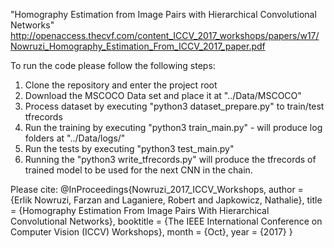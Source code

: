"Homography Estimation from Image Pairs with Hierarchical Convolutional Networks"
http://openaccess.thecvf.com/content_ICCV_2017_workshops/papers/w17/Nowruzi_Homography_Estimation_From_ICCV_2017_paper.pdf

To run the code please follow the following steps:
1. Clone the repository and enter the project root
2. Download the MSCOCO Data set and place it at "../Data/MSCOCO"
3. Process dataset by executing "python3 dataset_prepare.py" to train/test tfrecords
4. Run the training by executing "python3 train_main.py" - will produce log folders at "../Data/logs/"
5. Run the tests by executing "python3 test_main.py"
6. Running the "python3 write_tfrecords.py" will produce the tfrecords of trained model to be used for the next CNN in the chain.

Please cite:
 @InProceedings{Nowruzi_2017_ICCV_Workshops,
author = {Erlik Nowruzi, Farzan and Laganiere, Robert and Japkowicz, Nathalie},
title = {Homography Estimation From Image Pairs With Hierarchical Convolutional Networks},
booktitle = {The IEEE International Conference on Computer Vision (ICCV) Workshops},
month = {Oct},
year = {2017}
}
